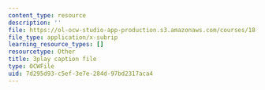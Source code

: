 ```yaml
---
content_type: resource
description: ''
file: https://ol-ocw-studio-app-production.s3.amazonaws.com/courses/18-01sc-single-variable-calculus-fall-2010/7d295d93c5ef3e7e284d97bd2317aca4_kCPVBl953eY.srt
file_type: application/x-subrip
learning_resource_types: []
resourcetype: Other
title: 3play caption file
type: OCWFile
uid: 7d295d93-c5ef-3e7e-284d-97bd2317aca4
---
```

